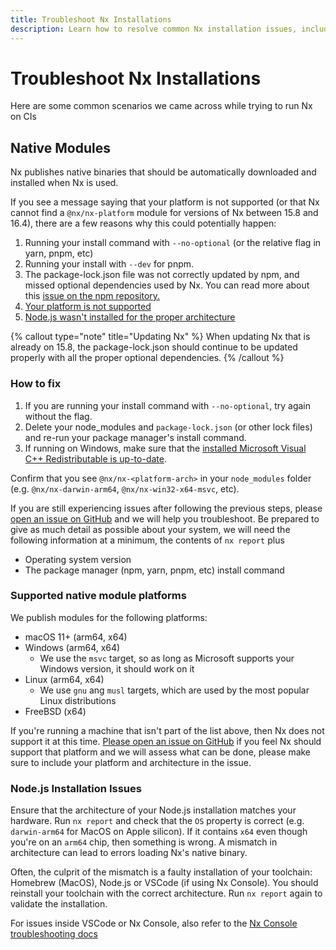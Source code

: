 ```yaml
---
title: Troubleshoot Nx Installations
description: Learn how to resolve common Nx installation issues, including native module problems, platform compatibility, and Node.js architecture mismatches.
---
```


# Troubleshoot Nx Installations

Here are some common scenarios we came across while trying to run Nx on CIs

## Native Modules

Nx publishes native binaries that should be automatically downloaded and installed when Nx is used.

If you see a message saying that your platform is not supported (or that Nx cannot find a `@nx/nx-platform` module for versions of Nx between 15.8 and 16.4), there
are a few reasons why this could potentially happen:

1. Running your install command with `--no-optional` (or the relative flag in yarn, pnpm, etc)
1. Running your install with `--dev` for pnpm.
1. The package-lock.json file was not correctly updated by npm, and missed optional dependencies used by Nx.
   You can read more about this [issue on the npm repository.](https://github.com/npm/cli/issues/4828)
1. [Your platform is not supported](#supported-native-module-platforms)
1. [Node.js wasn't installed for the proper architecture ](#nodejs-installation-issues)

{% callout type="note" title="Updating Nx" %}
When updating Nx that is already on 15.8, the package-lock.json should continue to be updated properly with all the proper optional dependencies.
{% /callout %}

### How to fix

1. If you are running your install command with `--no-optional`, try again without the flag.
1. Delete your node_modules and `package-lock.json` (or other lock files) and re-run your package manager's install command.
1. If running on Windows, make sure that the [installed Microsoft Visual C++ Redistributable is up-to-date](https://support.microsoft.com/en-us/help/2977003/the-latest-supported-visual-c-downloads).

Confirm that you see `@nx/nx-<platform-arch>` in your `node_modules` folder (e.g. `@nx/nx-darwin-arm64`, `@nx/nx-win32-x64-msvc`, etc).

If you are still experiencing issues after following the previous steps, please [open an issue on GitHub](https://github.com/nrwl/nx/issues/new?assignees=&labels=type:+bug&projects=&template=1-bug.yml) and we will help you troubleshoot.
Be prepared to give as much detail as possible about your system, we will need the following information at a minimum, the contents of `nx report` plus

- Operating system version
- The package manager (npm, yarn, pnpm, etc) install command

### Supported native module platforms

We publish modules for the following platforms:

- macOS 11+ (arm64, x64)
- Windows (arm64, x64)
  - We use the `msvc` target, so as long as Microsoft supports your Windows version, it should work on it
- Linux (arm64, x64)
  - We use `gnu` ang `musl` targets, which are used by the most popular Linux distributions
- FreeBSD (x64)

If you're running a machine that isn't part of the list above, then Nx does not support it at this time. [Please open an issue on GitHub](https://github.com/nrwl/nx/issues/new/choose) if you feel Nx should support that platform and we will assess what can be done, please make sure to include your platform and architecture in the issue.

### Node.js Installation Issues

Ensure that the architecture of your Node.js installation matches your hardware. Run `nx report` and check that the `OS` property is correct (e.g. `darwin-arm64` for MacOS on Apple silicon). If it contains `x64` even though you're on an `arm64` chip, then something is wrong. A mismatch in architecture can lead to errors loading Nx's native binary.

Often, the culprit of the mismatch is a faulty installation of your toolchain: Homebrew (MacOS), Node.js or VSCode (if using Nx Console). You should reinstall your toolchain with the correct architecture. Run `nx report` again to validate the installation.

For issues inside VSCode or Nx Console, also refer to the [Nx Console troubleshooting docs](recipes/nx-console/console-troubleshooting)
